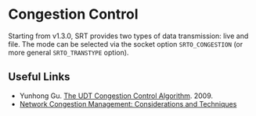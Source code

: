# Congestion Control

Starting from v1.3.0, SRT provides two types of data transmission: live and file. The mode can be selected via the socket option `SRTO_CONGESTION` \(or more general `SRTO_TRANSTYPE` option\).

## Useful Links

* Yunhong Gu. [The UDT Congestion Control Algorithm](http://www.jenkinssoftware.com/raknet/manual/congestioncontrol.html). 2009.
* [Network Congestion Management: Considerations and Techniques](https://www.sandvine.com/hubfs/downloads/archive/whitepaper-network-congestion-management.pdf)
